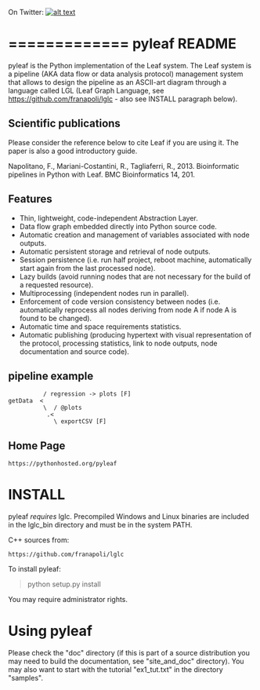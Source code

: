 <!-- Grab your social icons from https://github.com/carlsednaoui/gitsocial -->
[1.2]: http://i.imgur.com/wWzX9uB.png (me on Twitter)
[1]: http://www.twitter.com/franapoli
<!-- Grab your social icons from https://github.com/carlsednaoui/gitsocial -->
On Twitter: [![alt text][1.2]][1]

=============
pyleaf README
=============

pyleaf is the Python implementation of the Leaf system. The Leaf
system is a pipeline (AKA data flow or data analysis protocol)
management system that allows to design the pipeline as an ASCII-art
diagram through a language called LGL (Leaf Graph Language, see
https://github.com/franapoli/lglc - also see INSTALL paragraph below).


Scientific publications
-----------------------

Please consider the reference below to cite Leaf if you are using
it. The paper is also a good introductory guide.

Napolitano, F., Mariani-Costantini, R., Tagliaferri, R.,
2013. Bioinformatic pipelines in Python with Leaf. BMC Bioinformatics
14, 201.


Features
--------

- Thin, lightweight, code-independent Abstraction Layer.
- Data flow graph embedded directly into Python source code.
- Automatic creation and management of variables associated with node
  outputs.
- Automatic persistent storage and retrieval of node outputs.
- Session persistence (i.e. run half project, reboot machine,
  automatically start again from the last processed node).
- Lazy builds (avoid running nodes that are not necessary for the
  build of a requested resource).
- Multiprocessing (independent nodes run in parallel).
- Enforcement of code version consistency between nodes
  (i.e. automatically reprocess all nodes deriving from node A if node
  A is found to be changed).
- Automatic time and space requirements statistics.
- Automatic publishing (producing hypertext with visual representation
  of the protocol, processing statistics, link to node outputs, node
  documentation and source code).


pipeline example
----------------


              / regression -> plots [F]
    getData  <
              \  / @plots
               .<
                 \ exportCSV [F]


Home Page
---------

    https://pythonhosted.org/pyleaf


INSTALL
=======

pyleaf *requires* lglc. Precompiled Windows and Linux binaries are
included in the lglc\_bin directory and must be in the system PATH.

    

C++ sources from:

    https://github.com/franapoli/lglc


To install pyleaf:

   > python setup.py install

You may require administrator rights.


Using pyleaf
============

Please check the "doc" directory (if this is part of a source
distribution you may need to build the documentation, see
"site_and_doc" directory). You may also want to start with the
tutorial "ex1_tut.txt" in the directory "samples".
